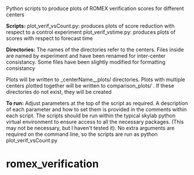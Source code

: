Python scripts to produce plots of ROMEX verification scores for different centers

**Scripts:**
plot_verif_vsCount.py: produces plots of score reduction with respect to a control experiment
plot_verif_vstime.py: produces plots of scores with respect to forecast time

**Directories:**
The names of the directories refer to the centers. Files inside are named by experiment and have been renamed for inter-center consistancy. Some files have been slightly modified for formatting consistancy

Plots will be written to _centerName__plots/ directories. Plots with multiple centers plotted together will be written to comparison_plots/ . If these directories do not exist, they will be created

**To run:**
Adjust parameters at the top of the script as required. A description of each parameter and how to set them is provided in the comments within each script. The scripts should be run within the typical skylab python virtual environment to ensure access to all the necessary packages. (This may not be necessary, but I haven't tested it). No extra arguments are required on the command line, so the scripts are run as python plot_verif_vsCount.py
# romex_verification
